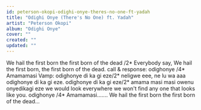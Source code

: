 ```yaml
---
id: peterson-okopi-odighi-onye-theres-no-one-ft-yadah
title: "Odighi Onye (There's No One) ft. Yadah"
artist: "Peterson Okopi"
album: "Odighi Onye"
cover: ""
created: ""
updated: ""
---
```


We hail the first born the first born of the dead /2*
Everybody say,
We hail the first born, the first born of the dead.
call & response:
odighonye /4*
Amamamasi
Vamp:
odighonye di ka gi eze/2*
neligwe eee, ne lu wa aaa
odighonye di ka gi eze.
odighonye di ka gi eze/2*
amama masi masi
owenu onyedikagi eze
we would look everywhere we won't find any one that looks like you.
odighonye /4*
Amamamasi.......
We hail the first born the first born of the dead...